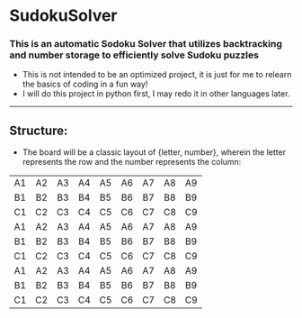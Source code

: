 # SudokuSolver

### This is an automatic Sodoku Solver that utilizes backtracking and number storage to efficiently solve Sudoku puzzles

* This is not intended to be an optimized project, it is just for me to relearn the basics of coding in a fun way!
* I will do this project in python first, I may redo it in other languages later.

________________________________________________

## Structure:

* The board will be a classic layout of {letter, number}, wherein the letter represents the row and the number represents the column:

|    |    |    |    |    |    |    |    |    |
| :---: | :---: | :---: | :---: | :---: | :---: | :---: | :---: | :---: |
| A1 | A2 | A3 | A4 | A5 | A6 | A7 | A8 | A9 |
| B1 | B2 | B3 | B4 | B5 | B6 | B7 | B8 | B9 |
| C1 | C2 | C3 | C4 | C5 | C6 | C7 | C8 | C9 |
| A1 | A2 | A3 | A4 | A5 | A6 | A7 | A8 | A9 |
| B1 | B2 | B3 | B4 | B5 | B6 | B7 | B8 | B9 |
| C1 | C2 | C3 | C4 | C5 | C6 | C7 | C8 | C9 |
| A1 | A2 | A3 | A4 | A5 | A6 | A7 | A8 | A9 |
| B1 | B2 | B3 | B4 | B5 | B6 | B7 | B8 | B9 |
| C1 | C2 | C3 | C4 | C5 | C6 | C7 | C8 | C9 |

